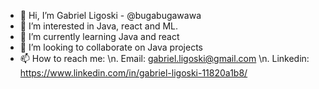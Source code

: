 - 👋 Hi, I’m Gabriel Ligoski - @bugabugawawa
- 👀 I’m interested in Java, react and ML.
- 🌱 I’m currently learning Java and react
- 💞️ I’m looking to collaborate on Java projects
- 📫 How to reach me: 
    \n. Email: gabriel.ligoski@gmail.com
    \n. Linkedin: https://www.linkedin.com/in/gabriel-ligoski-11820a1b8/

<!---
bugabugawawa/bugabugawawa is a ✨ special ✨ repository because its `README.md` (this file) appears on your GitHub profile.
You can click the Preview link to take a look at your changes.
--->
